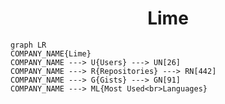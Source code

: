 <h1 align="center">Lime</h1>

```mermaid
graph LR
COMPANY_NAME{Lime}
COMPANY_NAME ---> U{Users} ---> UN[26]
COMPANY_NAME ---> R{Repositories} ---> RN[442]
COMPANY_NAME ---> G{Gists} ---> GN[91]
COMPANY_NAME ---> ML{Most Used<br>Languages}
```
